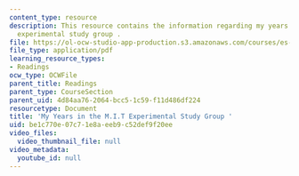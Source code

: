 ```yaml
---
content_type: resource
description: This resource contains the information regarding my years in the M.I.T
  experimental study group .
file: https://ol-ocw-studio-app-production.s3.amazonaws.com/courses/es-291-learning-seminar-experiments-in-education-spring-2003/be1c770e07c71e8aeeb9c52def9f20ee_MITES_291S03_Valley_fnl.pdf
file_type: application/pdf
learning_resource_types:
- Readings
ocw_type: OCWFile
parent_title: Readings
parent_type: CourseSection
parent_uid: 4d84aa76-2064-bcc5-1c59-f11d486df224
resourcetype: Document
title: 'My Years in the M.I.T Experimental Study Group '
uid: be1c770e-07c7-1e8a-eeb9-c52def9f20ee
video_files:
  video_thumbnail_file: null
video_metadata:
  youtube_id: null
---
```

